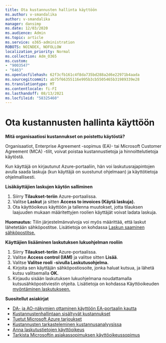 ```yaml
---
title: Ota kustannusten hallinta käyttöön
ms.author: v-smandalika
author: v-smandalika
manager: dansimp
ms.date: 12/03/2020
ms.audience: Admin
ms.topic: article
ms.service: o365-administration
ROBOTS: NOINDEX, NOFOLLOW
localization_priority: Normal
ms.collection: Adm_O365
ms.custom:
- "9003547"
- "6463"
ms.openlocfilehash: 62f3cfb161c4f8da735bd288a2d6e22971b4aada
ms.sourcegitcommit: ab75f66355116e995b3cb5505465b31989339e28
ms.translationtype: MT
ms.contentlocale: fi-FI
ms.lasthandoff: 08/13/2021
ms.locfileid: "58325460"
---
```

# <a name="enable-cost-management"></a>Ota kustannusten hallinta käyttöön

**Mitä organisaatiosi kustannukset on poistettu käytöstä?**

Organisaatiot, Enterprise Agreement -sopimus (EA)- tai Microsoft Customer Agreement (MCA) -tilit, voivat poistaa kustannustietoja ja hinnoittelutietoja käytöstä.

Kun käyttäjä on kirjautunut Azure-portaaliin, hän voi laskutusrajapintojen avulla saada laskuja (kun käyttäjä on suostunut ohjelmaan) ja käyttötietoja ohjelmallisesti.

**Lisäkäyttäjien laskujen käytön salliminen**

1. Siirry **Tilaukset-teriin** Azure-portaalissa.
2. Valitse **Laskut** ja sitten **Access to invoices (Käytä laskuja).**
3. Ota käyttöoikeus käyttöön ja tallenna muutokset, jotta tilauksen laajuuden mukaan määritettyjen roolien käyttäjät voivat ladata laskuja.

**Huomautus:** Tilin järjestelmänvalvoja voi myös määrittää, että laskut lähetetään sähköpostitse. Lisätietoja on kohdassa [Laskun saaminen sähköpostitse.](https://docs.microsoft.com/azure/cost-management-billing/manage/download-azure-invoice-daily-usage-date?)

**Käyttäjien lisääminen laskutuksen lukuohjelman rooliin**

1. Siirry **Tilaukset-teriin** Azure-portaalissa.
2. Valitse **Access control (IAM)** ja valitse sitten **Lisää**.
3. Valitse **Valitse rooli** **-sivulla Laskutusohjelma.**
4. Kirjoita sen käyttäjän sähköpostiosoite, jonka haluat kutsua, ja lähetä kutsu valitsemalla **OK.**
5. Kirjaudu sisään laskutuksen lukuohjelmana noudattamalla kutsusähköpostiviestin ohjeita. Lisätietoja on kohdassa Käyttöoikeuden [myöntäminen laskutukseen.](https://docs.microsoft.com/azure/cost-management-billing/manage/manage-billing-access?WT.mc_id=Portal-Microsoft_Azure_Support#opt-in)

**Suositellut asiakirjat**

- [DA- ja AO-näkymien ottaminen käyttöön EA-portaalin kautta](https://docs.microsoft.com/azure/cost-management-billing/costs/assign-access-acm-data?WT.mc_id=Portal-Microsoft_Azure_Support#enable-access-to-costs-in-the-ea-portal)
- [Kustannustenhallintaan sisältyvät kustannukset](https://docs.microsoft.com/azure/cost-management-billing/costs/understand-cost-mgt-data?WT.mc_id=Portal-Microsoft_Azure_Support#costs-included-in-cost-management)
- [Tuetut Microsoft Azure tarjoukset](https://docs.microsoft.com/azure/cost-management-billing/costs/understand-cost-mgt-data?WT.mc_id=Portal-Microsoft_Azure_Support#supported-microsoft-azure-offers)
- [Kustannusten tarkasteleminen kustannusanalyysissa](https://docs.microsoft.com/azure/cost-management-billing/costs/quick-acm-cost-analysis?WT.mc_id=Portal-Microsoft_Azure_Support&tabs=azure-portal#review-costs-in-cost-analysis)
- [Anna laskutustietojen käyttöoikeus](https://docs.microsoft.com/azure/cost-management-billing/manage/manage-billing-access?WT.mc_id=Portal-Microsoft_Azure_Support)
- [Tarkista Microsoftin asiakassopimuksen käyttöoikeussopimus](https://docs.microsoft.com/azure/cost-management-billing/manage/download-azure-invoice-daily-usage-date?WT.mc_id=Portal-Microsoft_Azure_Support#check-access-to-a-microsoft-customer-agreement)






